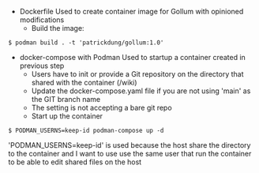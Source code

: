 - Dockerfile
  Used to create container image for Gollum with opinioned modifications
  - Build the image:
```
$ podman build . -t 'patrickdung/gollum:1.0'
```

- docker-compose with Podman
  Used to startup a container created in previous step
  - Users have to init or provide a Git repository on the directory that shared with the container (/wiki)
  - Update the docker-compose.yaml file if you are not using 'main' as the GIT branch name
  - The setting is not accepting a bare git repo
  - Start up the container
```
$ PODMAN_USERNS=keep-id podman-compose up -d
```
  'PODMAN_USERNS=keep-id' is used because the host share the directory to the container and
  I want to use use the same user that run the container to be able to edit shared files on the host
